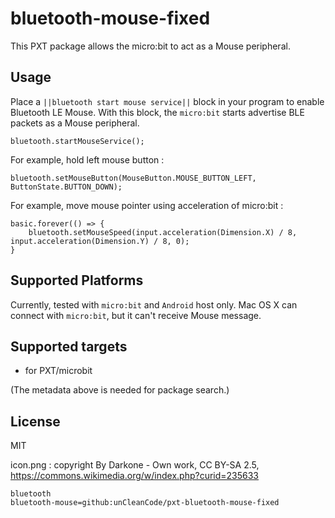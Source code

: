 # bluetooth-mouse-fixed

This PXT package allows the micro:bit to act as a Mouse peripheral.

## Usage

Place a ``||bluetooth start mouse service||`` block in your program to enable Bluetooth LE Mouse.
With this block, the `micro:bit` starts advertise BLE packets as a Mouse peripheral.

```blocks
bluetooth.startMouseService();
```

For example, hold left mouse button :

```blocks
bluetooth.setMouseButton(MouseButton.MOUSE_BUTTON_LEFT, ButtonState.BUTTON_DOWN);
```

For example, move mouse pointer using acceleration of micro:bit :

```blocks
basic.forever(() => {
    bluetooth.setMouseSpeed(input.acceleration(Dimension.X) / 8, input.acceleration(Dimension.Y) / 8, 0);
}
```

## Supported Platforms

Currently, tested with `micro:bit` and `Android` host only.
Mac OS X can connect with `micro:bit`, but it can't receive Mouse message.

## Supported targets

* for PXT/microbit

(The metadata above is needed for package search.)

## License

MIT

icon.png : copyright By Darkone - Own work, CC BY-SA 2.5, https://commons.wikimedia.org/w/index.php?curid=235633

```package
bluetooth
bluetooth-mouse=github:unCleanCode/pxt-bluetooth-mouse-fixed
```
